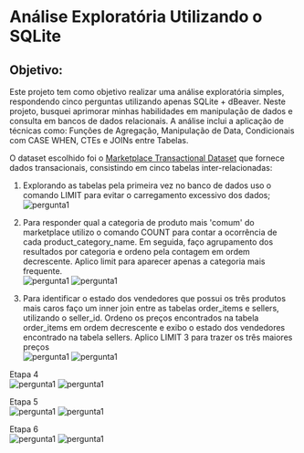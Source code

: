 # Análise Exploratória Utilizando o SQLite

## Objetivo:
Este projeto tem como objetivo realizar uma análise exploratória simples, respondendo cinco perguntas utilizando apenas SQLite + dBeaver. 
Neste projeto, busquei aprimorar minhas habilidades em manipulação de dados e consulta em bancos de dados relacionais. A análise inclui a aplicação de técnicas como:
Funções de Agregação, Manipulação de Data, Condicionais com CASE WHEN, CTEs e JOINs entre Tabelas.

O dataset escolhido foi o [Marketplace Transactional Dataset](https://www.kaggle.com/datasets/petewojtczak/raw-transactional-data) que fornece dados transacionais, consistindo em cinco tabelas inter-relacionadas:

1. Explorando as tabelas pela primeira vez no banco de dados uso o comando LIMIT para evitar o carregamento excessivo dos dados;<br>
![pergunta1](imgs/img1%20-%20conhecendodataset.png)

2. Para responder qual a categoria de produto mais 'comum' do marketplace utilizo o comando COUNT para contar a ocorrência de cada product_category_name. Em seguida, faço agrupamento dos resultados por categoria e ordeno pela contagem em ordem decrescente. Aplico limit para aparecer apenas a categoria mais frequente.<br>
![pergunta1](imgs/img2%20-%20ask1.png)
![pergunta1](imgs/img2%20-%20ask1r.png)

3. Para identificar o estado dos vendedores que possui os três produtos mais caros faço um inner join entre as tabelas order_items e sellers, utilizando o seller_id.
Ordeno os preços encontrados na tabela order_items em ordem decrescente e exibo o estado dos vendedores encontrado na tabela sellers. Aplico LIMIT 3 para trazer os três maiores preços<br>
![pergunta1](imgs/img3%20-%20ask2.png)
![pergunta1](imgs/img3%20-%20ask2r.png)

Etapa 4<br>
![pergunta1](imgs/img4%20-%20ask3.png)
![pergunta1](imgs/img4%20-%20ask3r.png)

Etapa 5<br>
![pergunta1](imgs/img5%20-%20ask4.png)
![pergunta1](imgs/img5%20-%20ask4r.png)

Etapa 6<br>
![pergunta1](imgs/img6%20-%20ask5.png)
![pergunta1](imgs/img6%20-%20ask5r.png)


